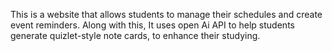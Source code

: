 This is a website that allows students to manage their schedules and create event reminders.
Along with this, It uses open Ai API  to help students generate quizlet-style note cards, to enhance their studying.
